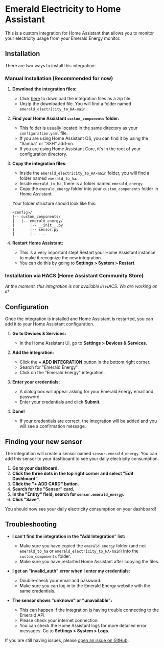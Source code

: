 # Emerald Electricity to Home Assistant

This is a custom integration for Home Assistant that allows you to monitor your electricity usage from your Emerald Energy monitor.

## Installation

There are two ways to install this integration:

### Manual Installation (Recommended for now)

1.  **Download the integration files:**
    *   Click [here](https://github.com/shrijeet-roychoudhary/emerald_electricity_to_HA/archive/refs/heads/main.zip) to download the integration files as a zip file.
    *   Unzip the downloaded file. You will find a folder named `emerald_electricity_to_HA-main`.

2.  **Find your Home Assistant `custom_components` folder:**
    *   This folder is usually located in the same directory as your `configuration.yaml` file.
    *   If you are using Home Assistant OS, you can find it by using the "Samba" or "SSH" add-on.
    *   If you are using Home Assistant Core, it's in the root of your configuration directory.

3.  **Copy the integration files:**
    *   Inside the `emerald_electricity_to_HA-main` folder, you will find a folder named `emerald_to_ha`.
    *   Inside `emerald_to_ha`, there is a folder named `emerald_energy`.
    *   Copy the `emerald_energy` folder into your `custom_components` folder in Home Assistant.

    Your folder structure should look like this:
    ```
    <config>/
    |-- custom_components/
    |   |-- emerald_energy/
    |       |-- __init__.py
    |       |-- sensor.py
    |       |-- ...
    ```

4.  **Restart Home Assistant:**
    *   This is a very important step! Restart your Home Assistant instance to make it recognize the new integration.
    *   You can do this by going to **Settings > System > Restart**.

### Installation via HACS (Home Assistant Community Store)

*At the moment, this integration is not available in HACS. We are working on it!* 

## Configuration

Once the integration is installed and Home Assistant is restarted, you can add it to your Home Assistant configuration.

1.  **Go to Devices & Services:**
    *   In the Home Assistant UI, go to **Settings > Devices & Services**.

2.  **Add the integration:**
    *   Click the **+ ADD INTEGRATION** button in the bottom right corner.
    *   Search for "Emerald Energy".
    *   Click on the "Emerald Energy" integration.

3.  **Enter your credentials:**
    *   A dialog box will appear asking for your Emerald Energy email and password.
    *   Enter your credentials and click **Submit**.

4.  **Done!**
    *   If your credentials are correct, the integration will be added and you will see a confirmation message.

## Finding your new sensor

The integration will create a sensor named `sensor.emerald_energy`. You can add this sensor to your dashboard to see your daily electricity consumption.

1.  **Go to your dashboard.**
2.  **Click the three dots in the top right corner and select "Edit Dashboard".**
3.  **Click the "+ ADD CARD" button.**
4.  **Search for the "Sensor" card.**
5.  **In the "Entity" field, search for `sensor.emerald_energy`.**
6.  **Click "Save".**

You should now see your daily electricity consumption on your dashboard!

## Troubleshooting

*   **I can't find the integration in the "Add Integration" list:**
    *   Make sure you have copied the `emerald_energy` folder (and not `emerald_to_ha` or `emerald_electricity_to_HA-main`) into the `custom_components` folder.
    *   Make sure you have restarted Home Assistant after copying the files.

*   **I get an "invalid_auth" error when I enter my credentials:**
    *   Double-check your email and password.
    *   Make sure you can log in to the Emerald Energy website with the same credentials.

*   **The sensor shows "unknown" or "unavailable":**
    *   This can happen if the integration is having trouble connecting to the Emerald API.
    *   Please check your internet connection.
    *   You can check the Home Assistant logs for more detailed error messages. Go to **Settings > System > Logs**.

If you are still having issues, please [open an issue on GitHub](https://github.com/shrijeet-roychoudhary/emerald_electricity_to_HA/issues).
